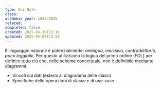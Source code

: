 ```yaml
---
type: Uni Note
class: 
academic year: 2024/2025
related: 
completed: false
created: 2025-04-30T15:16
updated: 2025-05-07T13:53
---
```

Il linguaggio naturale è potenzialmente: *ambiguo*, *omissivo*, *contraddittorio*, *poco leggibile*. Per questo utilizziamo la logica del primo ordine (FOL) per definire tutto ciò che, nello schema concettuale, non è definibile mediante diagrammi:
- Vincoli sui dati (esterni al diagramma delle classi)
- Specifiche delle operazioni di classe e di use-case

